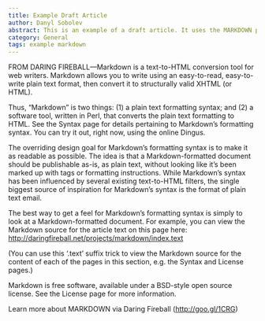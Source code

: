 ```yaml
---
title: Example Draft Article
author: Danyl Sobolev
abstract: This is an example of a draft article. It uses the MARKDOWN plain text formatting syntax.
category: General
tags: example markdown
---
```


FROM DARING FIREBALL—Markdown is a text-to-HTML conversion tool for web writers. Markdown allows you to write using an easy-to-read, easy-to-write plain text format, then convert it to structurally valid XHTML (or HTML).

Thus, “Markdown” is two things: (1) a plain text formatting syntax; and (2) a software tool, written in Perl, that converts the plain text formatting to HTML. See the Syntax page for details pertaining to Markdown’s formatting syntax. You can try it out, right now, using the online Dingus.

The overriding design goal for Markdown’s formatting syntax is to make it as readable as possible. The idea is that a Markdown-formatted document should be publishable as-is, as plain text, without looking like it’s been marked up with tags or formatting instructions. While Markdown’s syntax has been influenced by several existing text-to-HTML filters, the single biggest source of inspiration for Markdown’s syntax is the format of plain text email.

The best way to get a feel for Markdown’s formatting syntax is simply to look at a Markdown-formatted document. For example, you can view the Markdown source for the article text on this page here: http://daringfireball.net/projects/markdown/index.text

(You can use this ‘.text’ suffix trick to view the Markdown source for the content of each of the pages in this section, e.g. the Syntax and License pages.)

Markdown is free software, available under a BSD-style open source license. See the License page for more information.

Learn more about MARKDOWN via Daring Fireball (http://goo.gl/1CRG)

